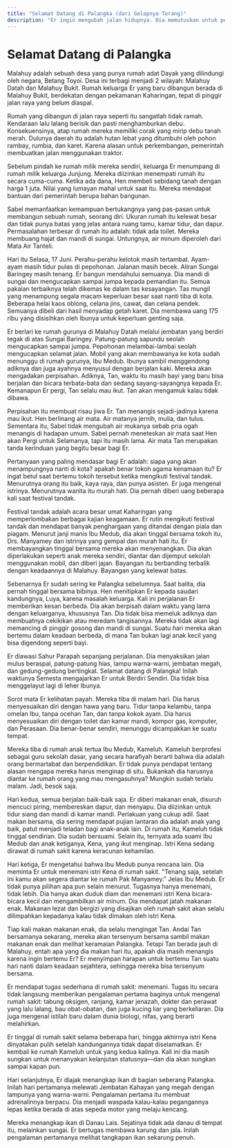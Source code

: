 ```yaml
---
title: "Selamat Datang di Palangka (dari Gelapnya Terang)"
description: "Er ingin mengubah jalan hidupnya. Dia memutuskan untuk pergi ke kota dengan harapan mendapat pengalaman hidup yang lebih baik."
---
```

# Selamat Datang di Palangka

Malahuy adalah sebuah desa yang punya rumah adat Dayak yang dilindungi oleh negara, Betang Toyoi. Desa ini terbagi menjadi 2 wilayah: Malahuy Datah dan Malahuy Bukit. Rumah keluarga Er yang baru dibangun berada di Malahuy Bukit, berdekatan dengan pekamanan Kaharingan, tepat di pinggir jalan raya yang belum diaspal.

Rumah yang dibangun di jalan raya seperti itu sangatlah tidak ramah. Kendaraan lalu lalang berisik dan pasti menghamburkan debu. Konsekuensinya, atap rumah mereka memiliki corak yang mirip debu tanah merah. Dulunya daerah itu adalah hutan lebat yang ditumbuhi oleh pohon rambay, rumbia, dan karet. Karena alasan untuk perkembangan, pemerintah membuatkan jalan menggunakan traktor.

Sebelum pindah ke rumah milik mereka sendiri, keluarga Er menumpang di rumah milik keluarga Junjung. Mereka diizinkan menempati rumah itu secara cuma-cuma. Ketika ada dana, Hen membeli sebidang tanah dengan harga 1 juta. Nilai yang lumayan mahal untuk saat itu. Mereka mendapat bantuan dari pemerintah berupa bahan bangunan.

Sabel memanfaatkan kemampuan bertukangnya yang pas-pasan untuk membangun sebuah rumah, seorang diri. Ukuran rumah itu kelewat besar dan tidak punya batas yang jelas antara ruang tamu, kamar tidur, dan dapur. Permasalahan terbesar di rumah itu adalah: tidak ada toilet. Mereka membuang hajat dan mandi di sungai. Untungnya, air minum diperoleh dari Mata Air Tanteli.

Hari itu Selasa, 17 Juni. Perahu-perahu kelotok masih tertambat. Ayam-ayam masih tidur pulas di pepohonan. Jalanan masih becek. Aliran Sungai Baringey masih tenang. Er bangun mendahului semuanya. Dia mandi di sungai dan mengucapkan sampai jumpa kepada pemandian itu. Semua pakaian terbaiknya telah dikemas ke dalam tas kesayangan. Tas mungil yang menampung segala macam keperluan besar saat nanti tiba di kota. Beberapa helai kaos oblong, celana jins, cawat, dan celana pendek. Semuanya dibeli dari hasil menyadap getah karet. Dia membawa uang 175 ribu yang disisihkan oleh Ibunya untuk keperluan genting saja.

Er berlari ke rumah gurunya di Malahuy Datah melalui jembatan yang berdiri tegak di atas Sungai Baringey. Patung-patung sapundu seolah mengucapkan sampai jumpa. Pepohonan melambai-lambai seolah mengucapkan selamat jalan. Mobil yang akan membawanya ke kota sudah menunggu di rumah gurunya, Ibu Medub. Ibunya sambil menggendong adiknya dan juga ayahnya menyusul dengan berjalan kaki. Mereka akan mengadakan perpisahan. Adiknya, Tan, waktu itu masih bayi yang baru bisa berjalan dan bicara terbata-bata dan sedang sayang-sayangnya kepada Er. Kemanapun Er pergi, Tan selalu mau ikut. Tan akan mengamuk kalau tidak dibawa.

Perpisahan itu membuat risau jiwa Er. Tan menangis sejadi-jadinya karena mau ikut. Hen berlinang air mata. Air matanya jernih, mulia, dan tulus. Sementara itu, Sabel tidak mengubah air mukanya sebab pria ogah menangis di hadapan umum. Sabel pernah meneteskan air mata saat Hen akan Pergi untuk Selamanya, tapi itu masih lama. Air mata Tan merupakan tanda kerinduan yang begitu besar bagi Er.

Pertanyaan yang paling mendasar bagi Er adalah: siapa yang akan menampungnya nanti di kota? apakah benar tokoh agama kenamaan itu? Er ingat betul saat bertemu tokoh tersebut ketika mengikuti festival tandak. Menurutnya orang itu baik, kaya raya, dan punya asisten. Er juga mengenal istrinya. Menurutnya wanita itu murah hati. Dia pernah diberi uang beberapa kali saat festival tandak.

Festival tandak adalah acara besar umat Kaharingan yang memperlombakan berbagai kajian keagamaan. Er rutin mengikuti festival tandak dan mendapat banyak penghargaan yang ditandai dengan piala dan piagam. Menurut janji manis Ibu Medub, dia akan tinggal bersama tokoh itu, Drs. Manyamey dan istrinya yang gempal dan murah hati itu. Er membayangkan tinggal bersama mereka akan menyenangkan. Dia akan diperlakukan seperti anak mereka sendiri, diantar dan dijemput sekolah menggunakan mobil, dan diberi jajan. Bayangan itu berbanding terbalik dengan keadaannya di Malahuy. Bayangan yang kelewat batas.

Sebenarnya Er sudah sering ke Palangka sebelumnya. Saat balita, dia pernah tinggal bersama bibinya. Hen menitipkan Er kepada saudari kandungnya, Luya, karena masalah keluarga. Kali ini perjalanan Er memberikan kesan berbeda. Dia akan berpisah dalam waktu yang lama dengan keluarganya, khususnya Tan. Dia tidak bisa memeluk adiknya dan membuatnya cekikikan atau meredam tangisannya. Mereka tidak akan lagi memancing di pinggir gosong dan mandi di sungai. Suatu hari mereka akan bertemu dalam keadaan berbeda, di mana Tan bukan lagi anak kecil yang bisa digendong seperti bayi.

Er diawasi Sahur Parapah sepanjang perjalanan. Dia menyaksikan jalan mulus beraspal, patung-patung hias, lampu warna-warni, jembatan megah, dan gedung-gedung bertingkat. Selamat datang di Palangka! Inilah waktunya Semesta mengajarkan Er untuk Berdiri Sendiri. Dia tidak bisa menggelayut lagi di leher Ibunya.

Sorot mata Er kelihatan payah. Mereka tiba di malam hari. Dia harus menyesuaikan diri dengan hawa yang baru. Tidur tanpa kelambu, tanpa omelan Ibu, tanpa ocehan Tan, dan tanpa kokok ayam. Dia harus menyesuaikan diri dengan toilet dan kamar mandi, kompor gas, komputer, dan Perasaan. Dia benar-benar sendiri, menunggu dicampakkan ke suatu tempat.

Mereka tiba di rumah anak tertua Ibu Medub, Kameluh. Kameluh berprofesi sebagai guru sekolah dasar, yang secara harafiyah berarti bahwa dia adalah orang bermartabat dan berpendidikan. Er tidak punya pendapat tentang alasan mengapa mereka harus menginap di situ. Bukankah dia harusnya diantar ke rumah orang yang mau mengasuhnya? Mungkin sudah terlalu malam. Jadi, besok saja.

Hari kedua, semua berjalan baik-baik saja. Er diberi makanan enak, disuruh mencuci piring, membereskan dapur, dan menyapu. Dia diizinkan untuk tidur siang dan mandi di kamar mandi. Perlakuan yang cukup adil. Saat makan bersama, dia sering mendapat pujian lantaran dia adalah anak yang baik, patut menjadi teladan bagi anak-anak lain. Di rumah itu, Kameluh tidak tinggal sendirian. Dia sudah bersuami. Selain itu, ternyata ada suami Ibu Medub dan anak ketiganya, Kena, yang ikut menginap. Istri Kena sedang dirawat di rumah sakit karena keracunan kehamilan.

Hari ketiga, Er mengetahui bahwa Ibu Medub punya rencana lain. Dia meminta Er untuk menemani istri Kena di rumah sakit. "Tenang saja, setelah ini kamu akan segera diantar ke rumah Pak Manyamey." Jelas Ibu Medub. Er tidak punya pilihan apa pun selain menurut. Tugasnya hanya menemani, tidak lebih. Dia hanya akan duduk diam dan menemani istri Kena bicara-bicara kecil dan mengambilkan air minum. Dia mendapat jatah makanan enak. Makanan lezat dan bergizi yang disajikan oleh rumah sakit akan selalu dilimpahkan kepadanya kalau tidak dimakan oleh istri Kena.

Tiap kali makan makanan enak, dia selalu mengingat Tan. Andai Tan bersamanya sekarang, mereka akan tersenyum bersama sambil makan makanan enak dan melihat keramaian Palangka. Tetapi Tan berada jauh di Malahuy, entah apa yang dia makan hari itu, apakah dia masih menangis karena ingin bertemu Er? Er menyimpan harapan untuk bertemu Tan suatu hari nanti dalam keadaan sejahtera, sehingga mereka bisa tersenyum bersama.

Er mendapat tugas sederhana di rumah sakit: menemani. Tugas itu secara tidak langsung memberikan pengalaman pertama baginya untuk mengenal rumah sakit: tabung oksigen, ranjang, kamar jenazah, dokter dan perawat yang lalu lalang, bau obat-obatan, dan juga kucing liar yang berkeliaran. Dia juga mengenal istilah baru dalam dunia biologi, nifas, yang berarti melahirkan.

Er tinggal di rumah sakit selama beberapa hari, hingga akhirnya istri Kena dinyatakan pulih setelah kandungannya tidak dapat diselamatkan. Er kembali ke rumah Kameluh untuk yang kedua kalinya. Kali ini dia masih sungkan untuk menanyakan kelanjutan statusnya―dan dia akan sungkan sampai kapan pun.

Hari selanjutnya, Er diajak menangkap ikan di bagian seberang Palangka. Inilah hari pertamanya melewati Jembatan Kahayan yang megah dengan lampunya yang warna-warni. Pengalaman pertama itu membuat adrenalinnya berpacu. Dia menjadi waspada kalau-kalau pegangannya lepas ketika berada di atas sepeda motor yang melaju kencang.

Mereka menangkap ikan di Danau Lais. Sejatinya tidak ada danau di tempat itu, melainkan sungai. Er bertugas membawa karung dan jala. Inilah pengalaman pertamanya melihat tangkapan ikan sekarung penuh.

